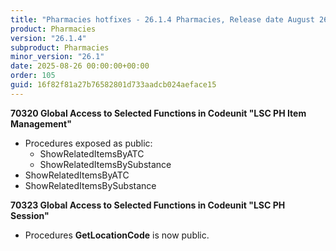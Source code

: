 ```yaml
---
title: "Pharmacies hotfixes - 26.1.4 Pharmacies, Release date August 26, 2025 - Hotfixes"
product: Pharmacies
version: "26.1.4"
subproduct: Pharmacies
minor_version: "26.1"
date: 2025-08-26 00:00:00+00:00
order: 105
guid: 16f82f81a27b76582801d733aadcb024aeface15
---
```


<strong>70320 Global Access to Selected Functions in Codeunit "LSC PH Item Management"</strong>
<ul><li>Procedures exposed as public:<ul><li>ShowRelatedItemsByATC</li><li>ShowRelatedItemsBySubstance</li></ul></li><li>ShowRelatedItemsByATC</li><li>ShowRelatedItemsBySubstance</li></ul>
<strong>70323 Global Access to Selected Functions in Codeunit "LSC PH Session"</strong>
<ul><li>Procedures <b>GetLocationCode</b> is now public.</li></ul>
